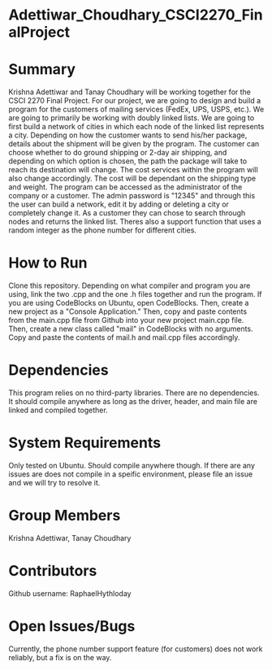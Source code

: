 # Adettiwar_Choudhary_CSCI2270_FinalProject

# Summary
Krishna Adettiwar and Tanay Choudhary will be working together for the CSCI 2270 Final Project. For our project, we are going to design and build a program for the customers of mailing services (FedEx, UPS, USPS, etc.). We are going to primarily be working with doubly linked lists. We are going to first build a network of cities in which each node of the linked list represents a city. Depending on how the customer wants to send his/her package, details about the shipment will be given by the program. The customer can choose whether to do ground shipping or 2-day air shipping, and depending on which option is chosen, the path the package will take to reach its destination will change. The cost services within the program will also change accordingly. The cost will be dependant on the shipping type and weight. The program can be accessed as the administrator of the company or a customer. The admin password is "12345" and through this the user can build a network, edit it by adding or deleting a city or completely change it. As a customer they can chose to search through nodes and returns the linked list. Theres also a support function that uses a random integer as the phone number for different cities. 

# How to Run
Clone this repository. Depending on what compiler and program you are using, link the two .cpp and the one .h files together and run the program. If you are using CodeBlocks on Ubuntu, open CodeBlocks. Then, create a new project as a "Console Application." Then, copy and paste contents from the main.cpp file from Github into your new project main.cpp file. Then, create a new class called "mail" in CodeBlocks with no arguments. Copy and paste the contents of mail.h and mail.cpp files accordingly.

# Dependencies
This program relies on no third-party libraries. There are no dependencies. It should compile anywhere as long as the driver, header, and main file are linked and compiled together.

# System Requirements
Only tested on Ubuntu. Should compile anywhere though. If there are any issues are does not compile in a speific environment, please file an issue and we will try to resolve it.

# Group Members
Krishna Adettiwar, Tanay Choudhary

# Contributors
Github username: RaphaelHythloday

# Open Issues/Bugs
Currently, the phone number support feature (for customers) does not work reliably, but a fix is on the way.
